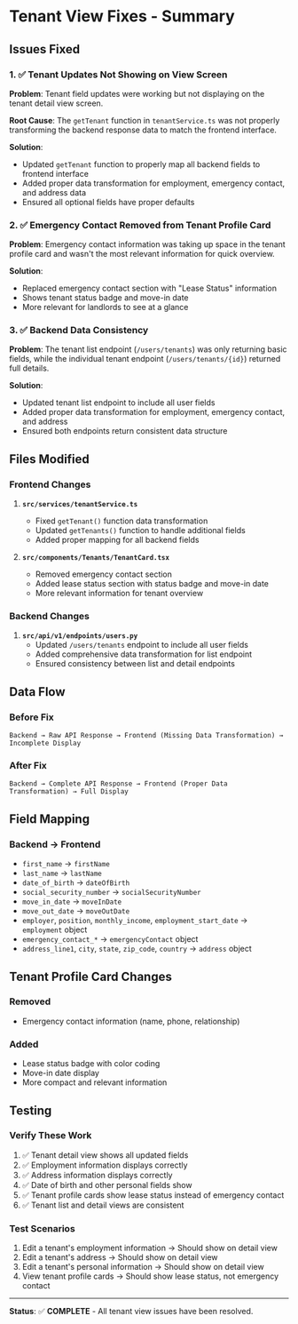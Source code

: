 # Tenant View Fixes - Summary

## Issues Fixed

### 1. ✅ Tenant Updates Not Showing on View Screen
**Problem**: Tenant field updates were working but not displaying on the tenant detail view screen.

**Root Cause**: The `getTenant` function in `tenantService.ts` was not properly transforming the backend response data to match the frontend interface.

**Solution**: 
- Updated `getTenant` function to properly map all backend fields to frontend interface
- Added proper data transformation for employment, emergency contact, and address data
- Ensured all optional fields have proper defaults

### 2. ✅ Emergency Contact Removed from Tenant Profile Card
**Problem**: Emergency contact information was taking up space in the tenant profile card and wasn't the most relevant information for quick overview.

**Solution**:
- Replaced emergency contact section with "Lease Status" information
- Shows tenant status badge and move-in date
- More relevant for landlords to see at a glance

### 3. ✅ Backend Data Consistency
**Problem**: The tenant list endpoint (`/users/tenants`) was only returning basic fields, while the individual tenant endpoint (`/users/tenants/{id}`) returned full details.

**Solution**:
- Updated tenant list endpoint to include all user fields
- Added proper data transformation for employment, emergency contact, and address
- Ensured both endpoints return consistent data structure

## Files Modified

### Frontend Changes
1. **`src/services/tenantService.ts`**
   - Fixed `getTenant()` function data transformation
   - Updated `getTenants()` function to handle additional fields
   - Added proper mapping for all backend fields

2. **`src/components/Tenants/TenantCard.tsx`**
   - Removed emergency contact section
   - Added lease status section with status badge and move-in date
   - More relevant information for tenant overview

### Backend Changes
1. **`src/api/v1/endpoints/users.py`**
   - Updated `/users/tenants` endpoint to include all user fields
   - Added comprehensive data transformation for list endpoint
   - Ensured consistency between list and detail endpoints

## Data Flow

### Before Fix
```
Backend → Raw API Response → Frontend (Missing Data Transformation) → Incomplete Display
```

### After Fix
```
Backend → Complete API Response → Frontend (Proper Data Transformation) → Full Display
```

## Field Mapping

### Backend → Frontend
- `first_name` → `firstName`
- `last_name` → `lastName`
- `date_of_birth` → `dateOfBirth`
- `social_security_number` → `socialSecurityNumber`
- `move_in_date` → `moveInDate`
- `move_out_date` → `moveOutDate`
- `employer`, `position`, `monthly_income`, `employment_start_date` → `employment` object
- `emergency_contact_*` → `emergencyContact` object
- `address_line1`, `city`, `state`, `zip_code`, `country` → `address` object

## Tenant Profile Card Changes

### Removed
- Emergency contact information (name, phone, relationship)

### Added
- Lease status badge with color coding
- Move-in date display
- More compact and relevant information

## Testing

### Verify These Work
1. ✅ Tenant detail view shows all updated fields
2. ✅ Employment information displays correctly
3. ✅ Address information displays correctly
4. ✅ Date of birth and other personal fields show
5. ✅ Tenant profile cards show lease status instead of emergency contact
6. ✅ Tenant list and detail views are consistent

### Test Scenarios
1. Edit a tenant's employment information → Should show on detail view
2. Edit a tenant's address → Should show on detail view
3. Edit a tenant's personal information → Should show on detail view
4. View tenant profile cards → Should show lease status, not emergency contact

---

**Status**: ✅ **COMPLETE** - All tenant view issues have been resolved.
